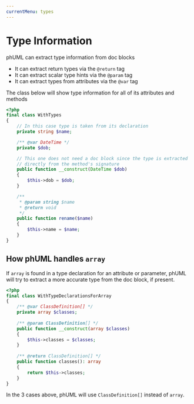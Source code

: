 ```yaml
---
currentMenu: types
---
```


# Type Information

phUML can extract type information from doc blocks

* It can extract return types via the `@return` tag
* It can extract scalar type hints via the `@param` tag
* It can extract types from attributes via the `@var` tag

The class below will show type information for all of its attributes and methods

```php
<?php
final class WithTypes
{
    // In this case type is taken from its declaration
    private string $name;

    /** @var DateTime */
    private $dob;

    // This one does not need a doc block since the type is extracted
    // directly from the method's signature
    public function __construct(DateTime $dob)
    {
        $this->dob = $dob;
    }

    /**
     * @param string $name
     * @return void
     */
    public function rename($name)
    {
        $this->name = $name;
    }
}
```

## How phUML handles `array`

If `array` is found in a type declaration for an attribute or parameter, phUML will try to extract a more accurate type from the doc block, if present.

```php
<?php
final class WithTypeDeclarationsForArray
{
    /** @var ClassDefinition[] */
    private array $classes;
    
    /** @param ClassDefinition[] */
    public function __construct(array $classes)
    {
        $this->classes = $classes;
    }
    
    /** @return ClassDefinition[] */
    public function classes(): array
    {
        return $this->classes;
    }
}
```

In the 3 cases above, phUML will use `ClassDefinition[]` instead of `array`.
